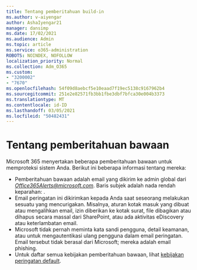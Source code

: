 ```yaml
---
title: Tentang pemberitahuan build-in
ms.author: v-aiyengar
author: AshaIyengar21
manager: dansimp
ms.date: 17/02/2021
ms.audience: Admin
ms.topic: article
ms.service: o365-administration
ROBOTS: NOINDEX, NOFOLLOW
localization_priority: Normal
ms.collection: Adm_O365
ms.custom:
- "3200002"
- "7670"
ms.openlocfilehash: 54f09d8aebcf5e10eaad7f19ec5138c9167962b4
ms.sourcegitcommit: 251e2e82571fb3bb1fbe3dbf7bfca30e004b3373
ms.translationtype: MT
ms.contentlocale: id-ID
ms.lasthandoff: 03/05/2021
ms.locfileid: "50482431"
---
```

# <a name="about-built-in-alerts"></a>Tentang pemberitahuan bawaan

Microsoft 365 menyertakan beberapa pemberitahuan bawaan untuk memproteksi sistem Anda. Berikut ini beberapa informasi tentang mereka:

- Pemberitahuan bawaan adalah email yang dikirim ke admin global dari *Office365Alerts@microsoft.com*. Baris subjek adalah nada rendah keparahan: <name of alert policy> .
- Email peringatan ini dikirimkan kepada Anda saat seseorang melakukan sesuatu yang mencurigakan. Misalnya, aturan kotak masuk yang dibuat atau mengalihkan email, izin diberikan ke kotak surat, file dibagikan atau dihapus secara massal dari SharePoint, atau ada aktivitas eDiscovery atau keterlambatan email.
- Microsoft tidak pernah meminta kata sandi pengguna, detail keamanan, atau untuk mengautentikasi ulang pengguna dalam email peringatan. Email tersebut tidak berasal dari Microsoft; mereka adalah email phishing.
- Untuk daftar semua kebijakan pemberitahuan bawaan, lihat [kebijakan peringatan default](https://go.microsoft.com/fwlink/?linkid=2103170).